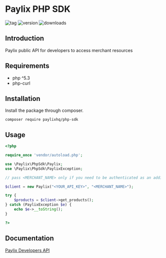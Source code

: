 # Paylix PHP SDK 

![tag](https://img.shields.io/github/v/tag/paylix/php-sdk?sort=date&color=blueviolet)
![version](https://img.shields.io/packagist/v/paylix/php-sdk)
![downloads](https://img.shields.io/packagist/dt/paylix/php-sdk)

## Introduction

Paylix public API for developers to access merchant resources

## Requirements

- php ^5.3
- php-curl

## Installation

Install the package through composer.

```
composer require paylixhq/php-sdk
```

## Usage

```php
<?php

require_once 'vendor/autoload.php';

use \Paylix\PhpSdk\Paylix;
use \Paylix\PhpSdk\PaylixException;

// pass <MERCHANT_NAME> only if you need to be authenticated as an additional store

$client = new Paylix("<YOUR_API_KEY>", "<MERCHANT_NAME>");

try {
    $products = $client->get_products();
} catch (PaylixException $e) {
    echo $e->__toString();
}

?>
```

## Documentation

[Paylix Developers API](https://developers.paylix.gg)
